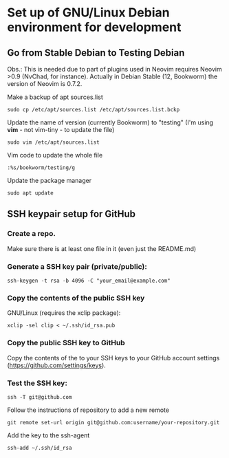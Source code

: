 # Set up of GNU/Linux Debian environment for development
## Go from Stable Debian to Testing Debian
Obs.: This is needed due to part of plugins used in Neovim requires Neovim >0.9 (NvChad, for instance). Actually in Debian Stable (12, Bookworm) the version of Neovim is 0.7.2.

Make a backup of apt sources.list
```
sudo cp /etc/apt/sources.list /etc/apt/sources.list.bckp
```
Update the name of version (currently Bookworm) to "testing" (I'm using **vim** - not vim-tiny - to update the file)
```
sudo vim /etc/apt/sources.list
```
Vim code to update the whole file
```
:%s/bookworm/testing/g
```
Update the package manager
```
sudo apt update
```



## SSH keypair setup for GitHub


### Create a repo.
Make sure there is at least one file in it (even just the README.md)


### Generate a SSH key pair (private/public):
```
ssh-keygen -t rsa -b 4096 -C "your_email@example.com"
```

### Copy the contents of the public SSH key

GNU/Linux (requires the xclip package):
```
xclip -sel clip < ~/.ssh/id_rsa.pub
```

### Copy the public SSH key to GitHub
Copy the contents of the to your SSH keys to your GitHub account settings (https://github.com/settings/keys).


### Test the SSH key:
```
ssh -T git@github.com
```

Follow the instructions of repository to add a new remote
```
git remote set-url origin git@github.com:username/your-repository.git
```

Add the key to the ssh-agent
```
ssh-add ~/.ssh/id_rsa
```
